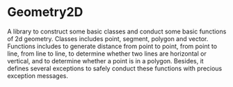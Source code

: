 # Geometry2D
A library to construct some basic classes and conduct some basic functions of 2d geometry.
Classes includes point, segment, polygon and vector. Functions includes to generate distance from point to point, from point to line, from line to line, to determine whether two lines are horizontal or vertical, and to determine whether a point is in a polygon.
Besides, it defines several exceptions to safely conduct these functions with precious exception messages.
